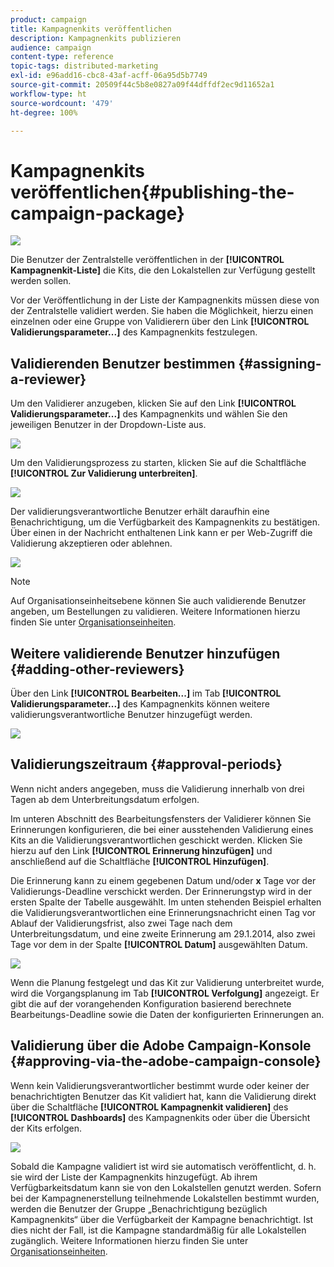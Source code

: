 ```yaml
---
product: campaign
title: Kampagnenkits veröffentlichen
description: Kampagnenkits publizieren
audience: campaign
content-type: reference
topic-tags: distributed-marketing
exl-id: e96add16-cbc8-43af-acff-06a95d5b7749
source-git-commit: 20509f44c5b8e0827a09f44dffdf2ec9d11652a1
workflow-type: ht
source-wordcount: '479'
ht-degree: 100%

---
```


# Kampagnenkits veröffentlichen{#publishing-the-campaign-package}

![](../../assets/v7-only.svg)

Die Benutzer der Zentralstelle veröffentlichen in der **[!UICONTROL Kampagnenkit-Liste]** die Kits, die den Lokalstellen zur Verfügung gestellt werden sollen.

Vor der Veröffentlichung in der Liste der Kampagnenkits müssen diese von der Zentralstelle validiert werden. Sie haben die Möglichkeit, hierzu einen einzelnen oder eine Gruppe von Validierern über den Link **[!UICONTROL Validierungsparameter...]** des Kampagnenkits festzulegen.

## Validierenden Benutzer bestimmen {#assigning-a-reviewer}

Um den Validierer anzugeben, klicken Sie auf den Link **[!UICONTROL Validierungsparameter...]** des Kampagnenkits und wählen Sie den jeweiligen Benutzer in der Dropdown-Liste aus.

![](assets/s_advuser_mkg_dist_define_valid.png)

Um den Validierungsprozess zu starten, klicken Sie auf die Schaltfläche **[!UICONTROL Zur Validierung unterbreiten]**.

![](assets/s_advuser_mkg_dist_valid_process.png)

Der validierungsverantwortliche Benutzer erhält daraufhin eine Benachrichtigung, um die Verfügbarkeit des Kampagnenkits zu bestätigen. Über einen in der Nachricht enthaltenen Link kann er per Web-Zugriff die Validierung akzeptieren oder ablehnen.

![](assets/s_advuser_mkg_dist_valid_process1.png)

>[!NOTE]
>
>Auf Organisationseinheitsebene können Sie auch validierende Benutzer angeben, um Bestellungen zu validieren. Weitere Informationen hierzu finden Sie unter [Organisationseinheiten](about-distributed-marketing.md#organizational-entities).

## Weitere validierende Benutzer hinzufügen {#adding-other-reviewers}

Über den Link **[!UICONTROL Bearbeiten...]** im Tab **[!UICONTROL Validierungsparameter...]** des Kampagnenkits können weitere validierungsverantwortliche Benutzer hinzugefügt werden.

![](assets/s_advuser_mkg_dist_select_op_valid.png)

## Validierungszeitraum {#approval-periods}

Wenn nicht anders angegeben, muss die Validierung innerhalb von drei Tagen ab dem Unterbreitungsdatum erfolgen.

Im unteren Abschnitt des Bearbeitungsfensters der Validierer können Sie Erinnerungen konfigurieren, die bei einer ausstehenden Validierung eines Kits an die Validierungsverantwortlichen geschickt werden. Klicken Sie hierzu auf den Link **[!UICONTROL Erinnerung hinzufügen]** und anschließend auf die Schaltfläche **[!UICONTROL Hinzufügen]**.

Die Erinnerung kann zu einem gegebenen Datum und/oder **x** Tage vor der Validierungs-Deadline verschickt werden. Der Erinnerungstyp wird in der ersten Spalte der Tabelle ausgewählt. Im unten stehenden Beispiel erhalten die Validierungsverantwortlichen eine Erinnerungsnachricht einen Tag vor Ablauf der Validierungsfrist, also zwei Tage nach dem Unterbreitungsdatum, und eine zweite Erinnerung am 29.1.2014, also zwei Tage vor dem in der Spalte **[!UICONTROL Datum]** ausgewählten Datum.

![](assets/s_advuser_mkg_dist_reminder_planning.png)

Wenn die Planung festgelegt und das Kit zur Validierung unterbreitet wurde, wird die Vorgangsplanung im Tab **[!UICONTROL Verfolgung]** angezeigt. Er gibt die auf der vorangehenden Konfiguration basierend berechnete Bearbeitungs-Deadline sowie die Daten der konfigurierten Erinnerungen an.

## Validierung über die Adobe Campaign-Konsole {#approving-via-the-adobe-campaign-console}

Wenn kein Validierungsverantwortlicher bestimmt wurde oder keiner der benachrichtigten Benutzer das Kit validiert hat, kann die Validierung direkt über die Schaltfläche **[!UICONTROL Kampagnenkit validieren]** des **[!UICONTROL Dashboards]** des Kampagnenkits oder über die Übersicht der Kits erfolgen.

![](assets/s_advuser_mkg_dist_valid_button.png)

Sobald die Kampagne validiert ist wird sie automatisch veröffentlicht, d. h. sie wird der Liste der Kampagnenkits hinzugefügt. Ab ihrem Verfügbarkeitsdatum kann sie von den Lokalstellen genutzt werden. Sofern bei der Kampagnenerstellung teilnehmende Lokalstellen bestimmt wurden, werden die Benutzer der Gruppe „Benachrichtigung bezüglich Kampagnenkits“ über die Verfügbarkeit der Kampagne benachrichtigt. Ist dies nicht der Fall, ist die Kampagne standardmäßig für alle Lokalstellen zugänglich. Weitere Informationen hierzu finden Sie unter [Organisationseinheiten](about-distributed-marketing.md#organizational-entities).
